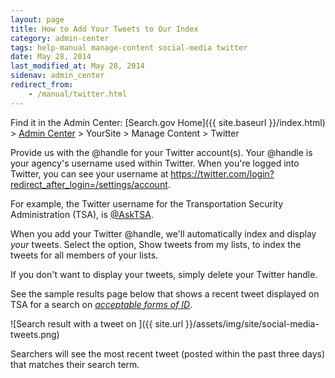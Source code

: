 ```yaml
---
layout: page
title: How to Add Your Tweets to Our Index
category: admin-center
tags: help-manual manage-content social-media twitter
date: May 28, 2014
last_modified_at: May 28, 2014
sidenav: admin_center
redirect_from:
    - /manual/twitter.html
---
```


Find it in the Admin Center: [Search.gov Home]({{ site.baseurl }}/index.html) > [Admin Center](https://search.usa.gov/sites/) > YourSite > Manage Content > Twitter

Provide us with the @handle for your Twitter account(s). Your @handle is your agency's username used within Twitter. When you're logged into Twitter, you can see your username at <https://twitter.com/login?redirect_after_login=/settings/account>.

For example, the Twitter username for the Transportation Security Administration (TSA), is [@AskTSA](https://twitter.com/AskTSA).

When you add your Twitter @handle, we'll automatically index and display *your* tweets. Select the option, Show tweets from my lists, to index the tweets for all members of your lists.

If you don't want to display your tweets, simply delete your Twitter handle.

See the sample results page below that shows a recent tweet displayed on TSA for a search on *[acceptable forms of ID](https://search.usa.gov/search?query=acceptable%20forms%20of%20ID&submit.x=0&submit.y=0&affiliate=tsa.gov)*.

![Search result with a tweet on ]({{ site.url }}/assets/img/site/social-media-tweets.png)

Searchers will see the most recent tweet (posted within the past three days) that matches their search term.